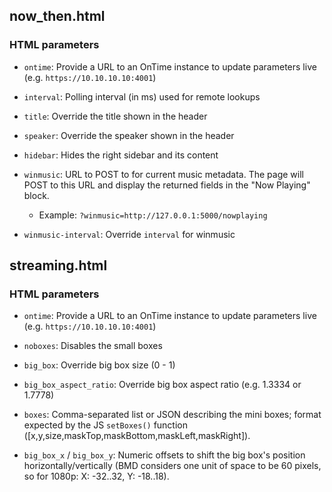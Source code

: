 ## now_then.html

### HTML parameters

- `ontime`: Provide a URL to an OnTime instance to update parameters live (e.g. `https://10.10.10.10:4001`)

- `interval`: Polling interval (in ms) used for remote lookups

- `title`: Override the title shown in the header

- `speaker`: Override the speaker shown in the header

- `hidebar`: Hides the right sidebar and its content

- `winmusic`: URL to POST to for current music metadata. The page will POST to this URL and display the returned fields in the "Now Playing" block.
	- Example: `?winmusic=http://127.0.0.1:5000/nowplaying`

- `winmusic-interval`: Override `interval` for winmusic

## streaming.html

### HTML parameters

- `ontime`: Provide a URL to an OnTime instance to update parameters live (e.g. `https://10.10.10.10:4001`)


- `noboxes`: Disables the small boxes

- `big_box`: Override big box size (0 - 1)

- `big_box_aspect_ratio`: Override big box aspect ratio (e.g. 1.3334 or 1.7778)

- `boxes`: Comma-separated list or JSON describing the mini boxes; format expected by the JS `setBoxes()` function ([x,y,size,maskTop,maskBottom,maskLeft,maskRight]).

- `big_box_x` / `big_box_y`: Numeric offsets to shift the big box's position horizontally/vertically (BMD considers one unit of space to be 60 pixels, so for 1080p: X: -32..32, Y: -18..18).
